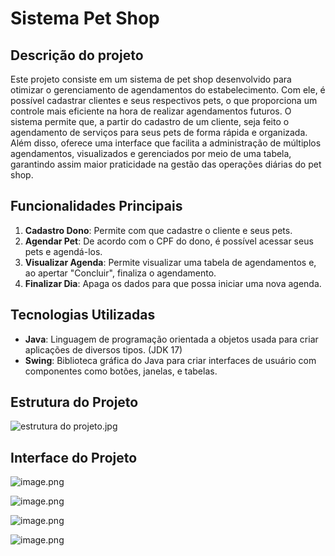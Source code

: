 # Sistema Pet Shop

## Descrição do projeto

Este projeto consiste em um sistema de pet shop desenvolvido para otimizar o gerenciamento de agendamentos do estabelecimento. Com ele, é possível cadastrar clientes e seus respectivos pets, o que proporciona um controle mais eficiente na hora de realizar agendamentos futuros. O sistema permite que, a partir do cadastro de um cliente, seja feito o agendamento de serviços para seus pets de forma rápida e organizada. Além disso, oferece uma interface que facilita a administração de múltiplos agendamentos, visualizados e gerenciados por meio de uma tabela, garantindo assim maior praticidade na gestão das operações diárias do pet shop.

## Funcionalidades Principais



1. **Cadastro Dono**: Permite com que cadastre o cliente e seus pets.
2. **Agendar Pet**: De acordo com o CPF do dono, é possível acessar seus pets e agendá-los.
3. **Visualizar Agenda**: Permite visualizar uma tabela de agendamentos e, ao apertar "Concluir", finaliza o agendamento.
4. **Finalizar Dia**: Apaga os dados para que possa iniciar uma nova agenda.

## Tecnologias Utilizadas


- **Java**: Linguagem de programação orientada a objetos usada para criar aplicações de diversos tipos. (JDK 17)
- **Swing**: Biblioteca gráfica do Java para criar interfaces de usuário com componentes como botões, janelas, e tabelas.

## Estrutura do Projeto

![estrutura do projeto.jpg](D:\Users\Lipinho\Desktop\ProjetoPOO\estrutura_do_projeto.jpg)

## Interface do Projeto

![image.png](D:\Users\Lipinho\Desktop\ProjetoPOO\telainicial.png)

![image.png](D:\Users\Lipinho\Desktop\ProjetoPOO\cadastrodono.png)

![image.png](D:\Users\Lipinho\Desktop\ProjetoPOO\agendarpet.png)

![image.png](D:\Users\Lipinho\Desktop\ProjetoPOO\tabelaA.jpg)
